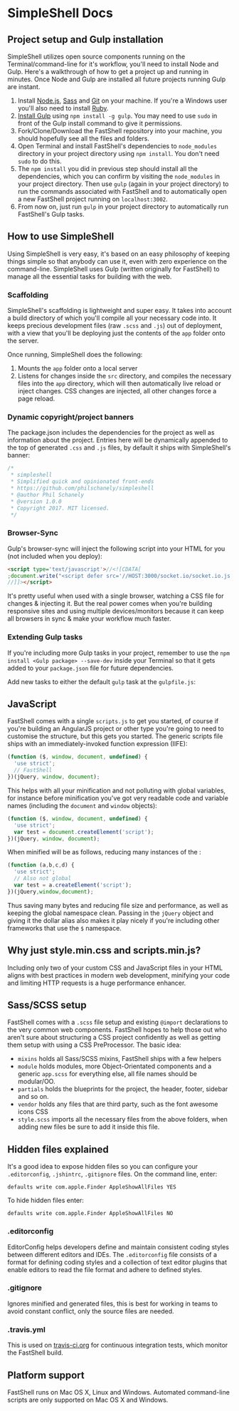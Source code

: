 # SimpleShell Docs

## Project setup and Gulp installation

SimpleShell utilizes open source components running on the Terminal/command-line for it's workflow, you'll need to install Node and Gulp. Here's a walkthrough of how to get a project up and running in minutes. Once Node and Gulp are installed all future projects running Gulp are instant.

1. Install [Node.js](http://nodejs.org/download), [Sass](http://sass-lang.com/tutorial.html) and [Git](http://git-scm.com) on your machine. If you're a Windows user you'll also need to install [Ruby](http://rubyinstaller.org/downloads).
2. [Install Gulp](http://Gulpjs.com/) using `npm install -g gulp`. You may need to use `sudo` in front of the Gulp install command to give it permissions.
3. Fork/Clone/Download the FastShell repository into your machine, you should hopefully see all the files and folders.
4. Open Terminal and install FastShell's dependencies to `node_modules` directory in your project directory using `npm install`. You don't need `sudo` to do this.
5. The `npm install` you did in previous step should install all the dependencies, which you can confirm by visiting the `node_modules` in your project directory. Then use `gulp` (again in your project directory) to run the commands associated with FastShell and to automatically open a new FastShell project running on `localhost:3002`.
6. From now on, just run `gulp` in your project directory to automatically run FastShell's Gulp tasks.

## How to use SimpleShell

Using SimpleShell is very easy, it's based on an easy philosophy of keeping things simple so that anybody can use it, even with zero experience on the command-line. SimpleShell uses Gulp (written originally for FastShell) to manage all the essential tasks for building with the web.

### Scaffolding

SimpleShell's scaffolding is lightweight and super easy. It takes into account a build directory of which you'll compile all your necessary code into. It keeps precious development files (raw `.scss` and `.js`) out of deployment, with a view that you'll be deploying just the contents of the `app` folder onto the server.

Once running, SimpleShell does the following:

1. Mounts the `app` folder onto a local server
2. Listens for changes inside the `src` directory, and compiles the necessary files into the `app` directory, which will then automatically live reload or inject changes. CSS changes are injected, all other changes force a page reload.

### Dynamic copyright/project banners

The package.json includes the dependencies for the project as well as information about the project. Entries here will be dynamically appended to the top of generated `.css` and `.js` files, by default it ships with SimpleShell's banner:

```js
/*
 * simpleshell
 * Simplified quick and opinionated front-ends
 * https://github.com/philschanely/simpleshell
 * @author Phil Schanely
 * @version 1.0.0
 * Copyright 2017. MIT licensed.
 */
```

### Browser-Sync
Gulp's browser-sync will inject the following script into your HTML for you (not included when you deploy):

````html
<script type='text/javascript'>//<![CDATA[
;document.write("<script defer src='//HOST:3000/socket.io/socket.io.js'><\/script><script defer src='//HOST:3001/client/browser-sync-client.0.9.1.js'><\/script>".replace(/HOST/g, location.hostname));
//]]></script>
````

It's pretty useful when used with a single browser, watching a CSS file for changes & injecting it. But the real power comes when you're building responsive sites and using multiple devices/monitors because it can keep all browsers in sync & make your workflow much faster.

### Extending Gulp tasks
If you're including more Gulp tasks in your project, remember to use the `npm install <Gulp package> --save-dev` inside your Terminal so that it gets added to your `package.json` file for future dependencies.

Add new tasks to either the default `gulp` task at the `gulpfile.js`:

## JavaScript
FastShell comes with a single `scripts.js` to get you started, of course if you're building an AngularJS project or other type you're going to need to customise the structure, but this gets you started. The generic scripts file ships with an immediately-invoked function expression (IIFE):

````js
(function ($, window, document, undefined) {
  'use strict';
  // FastShell
})(jQuery, window, document);
````

This helps with all your minification and not polluting with global variables, for instance before minification you've got very readable code and variable names (including the `document` and `window` objects):

````js
(function ($, window, document, undefined) {
  'use strict';
  var test = document.createElement('script');
})(jQuery, window, document);
````

When minified will be as follows, reducing many instances of the :

````js
(function (a,b,c,d) {
  'use strict';
  // Also not global
  var test = a.createElement('script');
})(jQuery,window,document);
````

Thus saving many bytes and reducing file size and performance, as well as keeping the global namespace clean. Passing in the `jQuery` object and giving it the dollar alias also makes it play nicely if you're including other frameworks that use the `$` namespace.

## Why just style.min.css and scripts.min.js?
Including only two of your custom CSS and JavaScript files in your HTML aligns with best practices in modern web development, minifying your code and limiting HTTP requests is a huge performance enhancer.

## Sass/SCSS setup
FastShell comes with a `.scss` file setup and existing `@import` declarations to the very common web components. FastShell hopes to help those out who aren't sure about structuring a CSS project confidently as well as getting them setup with using a CSS PreProcessor. The basic idea:

* `mixins` holds all Sass/SCSS mixins, FastShell ships with a few helpers
* `module` holds modules, more Object-Orientated components and a generic `app.scss` for everything else, all file names should be modular/OO.
* `partials` holds the blueprints for the project, the header, footer, sidebar and so on.
* `vendor` holds any files that are third party, such as the font awesome icons CSS
* `style.scss` imports all the necessary files from the above folders, when adding new files be sure to add it inside this file.

## Hidden files explained

It's a good idea to expose hidden files so you can configure your `.editorconfig`, `.jshintrc`, `.gitignore` files. On the command line, enter:

````
defaults write com.apple.Finder AppleShowAllFiles YES
````

To hide hidden files enter:

````
defaults write com.apple.Finder AppleShowAllFiles NO
````

### .editorconfig
EditorConfig helps developers define and maintain consistent coding styles between different editors and IDEs. The `.editorconfig` file consists of a format for defining coding styles and a collection of text editor plugins that enable editors to read the file format and adhere to defined styles.

### .gitignore
Ignores minified and generated files, this is best for working in teams to avoid constant conflict, only the source files are needed.

### .travis.yml
This is used on [travis-ci.org](http://travis-ci.org) for continuous integration tests, which monitor the FastShell build.

## Platform support

FastShell runs on Mac OS X, Linux and Windows. Automated command-line scripts are only supported on Mac OS X and Windows.
